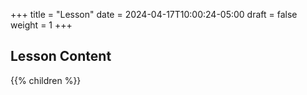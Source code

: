 +++
title = "Lesson"
date = 2024-04-17T10:00:24-05:00
draft = false
weight = 1
+++

## Lesson Content

{{% children %}}
